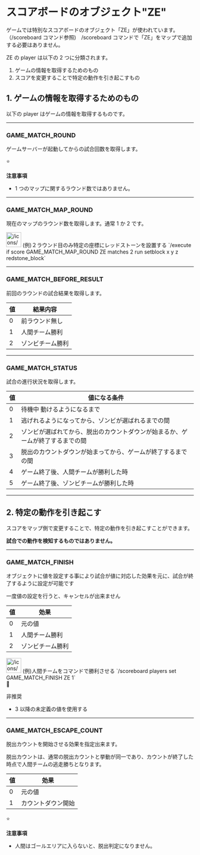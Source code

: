 # スコアボードのオブジェクト"ZE"

ゲームでは特別なスコアボードのオブジェクト「ZE」が使われています。（/scoreboard コマンド参照)　/scoreboard コマンドで「ZE」をマップで追加する必要はありません。

ZE の player は以下の 2 つに分類されます。

1. ゲームの情報を取得するためのもの
2. スコアを変更することで特定の動作を引き起こすもの

## 1. ゲームの情報を取得するためのもの

以下の player はゲームの情報を取得するものです。

---

### GAME_MATCH_ROUND

ゲームサーバーが起動してからの試合回数を取得します。

<aside>
⭐

**注意事項**

- 1 つのマップに関するラウンド数ではありません。
</aside>

---

### GAME_MATCH_MAP_ROUND

現在のマップのラウンド数を取得します。通常 1 か 2 です。

<aside>
<img src="/icons/command-line_gray.svg" alt="/icons/command-line_gray.svg" width="40px" /> (例)２ラウンド目のみ特定の座標にレッドストーンを設置する
`/execute if score GAME_MATCH_MAP_ROUND ZE matches 2 run setblock x y z redstone_block`

</aside>

---

### GAME_MATCH_BEFORE_RESULT

前回のラウンドの試合結果を取得します。

| 値  | 結果内容         |
| --- | ---------------- |
| 0   | 前ラウンド無し   |
| 1   | 人間チーム勝利   |
| 2   | ゾンビチーム勝利 |

---

### GAME_MATCH_STATUS

試合の進行状況を取得します。

| 値  | 値になる条件                                                                   |
| --- | ------------------------------------------------------------------------------ |
| 0   | 待機中 動けるようになるまで                                                    |
| 1   | 逃げれるようになってから、ゾンビが選ばれるまでの間                             |
| 2   | ゾンビが選ばれてから、脱出のカウントダウンが始まるか、ゲームが終了するまでの間 |
| 3   | 脱出のカウントダウンが始まってから、ゲームが終了するまでの間                   |
| 4   | ゲーム終了後、人間チームが勝利した時                                           |
| 5   | ゲーム終了後、ゾンビチームが勝利した時                                         |

---

## 2. 特定の動作を引き起こす

スコアをマップ側で変更することで、特定の動作を引き起こすことができます。

**試合での動作を検知するものではありません。**

---

### GAME_MATCH_FINISH

オブジェクトに値を設定する事により試合が値に対応した効果を元に、試合が終了するように設定が可能です

一度値の設定を行うと、キャンセルが出来ません

| 値  | 効果             |
| --- | ---------------- |
| 0   | 元の値           |
| 1   | 人間チーム勝利   |
| 2   | ゾンビチーム勝利 |

<aside>
<img src="/icons/command-line_gray.svg" alt="/icons/command-line_gray.svg" width="40px" /> (例)人間チームをコマンドで勝利させる
`/scoreboard players set GAME_MATCH_FINISH ZE 1`

</aside>

<aside>
🚫

非推奨

- 3 以降の未定義の値を使用する
</aside>

---

### GAME_MATCH_ESCAPE_COUNT

脱出カウントを開始させる効果を指定出来ます。

脱出カウントは、通常の脱出カウントと挙動が同一であり、カウントが終了した時点で人間チームの逃走勝ちとなります。

| 値  | 効果               |
| --- | ------------------ |
| 0   | 元の値             |
| 1   | カウントダウン開始 |

<aside>
⭐

**注意事項**

- 人間はゴールエリアに入らないと、脱出判定になりません。
</aside>
